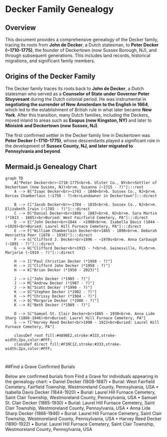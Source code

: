 # Decker Family Genealogy

## Overview
This document provides a comprehensive genealogy of the Decker family, tracing its roots from **John de Decker**, a Dutch statesman, to **Peter Decker (~1710-1775)**, the founder of Deckertown (now Sussex Borough, NJ), and through subsequent generations. This includes land records, historical migrations, and significant family members.

## **Origins of the Decker Family**
The Decker family traces its roots back to **John de Decker**, a Dutch statesman who served as a **Counselor of State under Governor Peter Stuyvesant** during the Dutch colonial period. He was instrumental in **negotiating the surrender of New Amsterdam to the English in 1664**, which led to the establishment of British rule in what later became **New York**. After this transition, many Dutch families, including the Deckers, moved inland to areas such as **Esopus (now Kingston, NY)** and later to **Minisink and Deckertown (now Sussex, NJ)**.

The first confirmed settler in the Decker family line in Deckertown was **Peter Decker (~1710-1775)**, whose descendants played a significant role in the development of **Sussex County, NJ, and later migrated to Pennsylvania and beyond**.

## **Mermaid.js Genealogy Chart**
```mermaid
graph TD
    A["Peter Decker<br>~1710-1775<br>b. Ulster Co., NY<br>Settler of Deckertown (now Sussex, NJ)<br>m. Susanna (~1715 - ?)"]:::root 
    A --> B["Isaac Decker<br>~1743 - 1840<br>b. Sussex Co., NJ<br>m. Dorcas Chamberlain (~1750 - ?)<br>Landowner in Deckertown"]:::direct

    B --> C["Jacob Decker<br>~1784 - 1835<br>b. Sussex Co., NJ<br>m. Elizabeth Irwin (~1785 - ?)"]:::direct
    C --> D["Daniel Decker<br>1808 - 1887<br>b. NJ<br>m. Sara Martin (*1813 - 1885)<br>Buried: West Fairfield Cemetery, PA"]:::direct
    D --> E["John Decker<br>1844 - <1900<br>m. Isabella Davis (1844 - >1920)<br>Buried: Laurel Hill Furnace Cemetery, PA"]:::direct
    E --> F["William Chamberlain Decker<br>1865 - 1896<br>m. Deborah Henrietta Peer (1870 - 1938)"]:::direct
    F --> G["Clifford J. Decker<br>1896 - ~1970s<br>m. Anna Carbaugh (~1891 - ?)"]:::direct
    G --> H["Clifford Decker<br>1915 - ?<br>d. Gainesville, FL<br>m. Marjorie (~1919 - ?)"]:::direct

    H --> I["Paul Christian Decker (*1950 - ?)"]
    H --> J["Clifford John Decker (*1950 - ?)"]
    H --> K["Brian Decker (*1950 - 2023)"]

    J --> L["John Decker (*1985 - ?)"]
    J --> M["Andrew Decker (*1987 - ?)"]
    J --> N["Scott Decker (*1990 - ?)"]
    K --> O["Stephen Decker (*1982 - ?)"]
    K --> P["Chrissy Decker (*1984 - ?)"]
    K --> Q["Margorie Decker (*1986 - ?)"]
    K --> R["Beth Decker (*1989 - ?)"]

    D --> S["Samuel St. Clair Decker<br>1865 - 1930<br>m. Anna Lide Sharp (1866-1946)<br>Buried: Laurel Hill Furnace Cemetery, PA"]
    S --> T["Harvey Reed Decker<br>1890 - 1922<br>Buried: Laurel Hill Furnace Cemetery, PA"]

    classDef root fill:#4A90E2,stroke:#333,stroke-width:2px,color:#FFF;
    classDef direct fill:#F39C12,stroke:#333,stroke-width:2px,color:#FFF;



```

##Find a Grave Confirmed Burials

Below are confirmed burials from Find a Grave for individuals appearing in the genealogy chart:
	•	Daniel Decker (1808-1887)
	•	Burial: West Fairfield Cemetery, Fairfield Township, Westmoreland County, Pennsylvania, USA
	•	Isabella Davis Decker (1844-1920)
	•	Burial: Laurel Hill Furnace Cemetery, Saint Clair Township, Westmoreland County, Pennsylvania, USA
	•	Samuel St. Clair Decker (1865-1930)
	•	Burial: Laurel Hill Furnace Cemetery, Saint Clair Township, Westmoreland County, Pennsylvania, USA
	•	Anna Lide Sharp Decker (1866-1946)
	•	Burial: Laurel Hill Furnace Cemetery, Saint Clair Township, Westmoreland County, Pennsylvania, USA
	•	Harvey Reed Decker (1890-1922)
	•	Burial: Laurel Hill Furnace Cemetery, Saint Clair Township, Westmoreland County, Pennsylvania, USA
